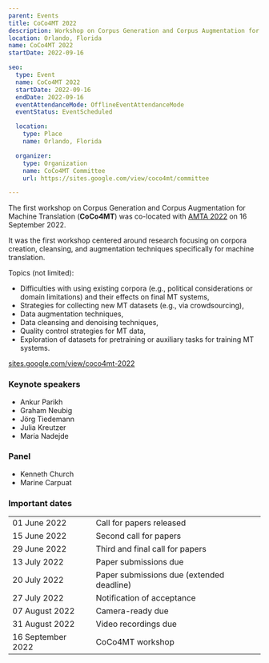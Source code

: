 ```yaml
---
parent: Events
title: CoCo4MT 2022
description: Workshop on Corpus Generation and Corpus Augmentation for Machine Translation
location: Orlando, Florida
name: CoCo4MT 2022
startDate: 2022-09-16

seo:
  type: Event
  name: CoCo4MT 2022
  startDate: 2022-09-16
  endDate: 2022-09-16
  eventAttendanceMode: OfflineEventAttendanceMode
  eventStatus: EventScheduled

  location:
    type: Place
    name: Orlando, Florida

  organizer:
    type: Organization
    name: CoCo4MT Committee
    url: https://sites.google.com/view/coco4mt/committee

---
```


The first workshop on Corpus Generation and Corpus Augmentation for Machine Translation (**CoCo4MT**) was co-located with [AMTA 2022](/amta-2022#workshop-on-corpus-generation-and-corpus-augmentation-for-machine-translation) on 16 September 2022.

It was the first workshop centered around research focusing on corpora creation, cleansing, and augmentation techniques specifically for machine translation.

Topics (not limited):

- Difficulties with using existing corpora (e.g., political considerations or domain limitations) and their effects on final MT systems,
- Strategies for collecting new MT datasets (e.g., via crowdsourcing),
- Data augmentation techniques,
- Data cleansing and denoising techniques,
- Quality control strategies for MT data,
- Exploration of datasets for pretraining or auxiliary tasks for training MT systems.

[sites.google.com/view/coco4mt-2022](https://sites.google.com/view/coco4mt-2022)

### Keynote speakers

- Ankur Parikh
- Graham Neubig
- Jörg Tiedemann
- Julia Kreutzer
- Maria Nadejde

### Panel

- Kenneth Church
- Marine Carpuat


### Important dates

|     |     |
| --- | --- |
| 01 June 2022 | Call for papers released |
| 15 June 2022 | Second call for papers |
| 29 June 2022 | Third and final call for papers |
| 13 July 2022 | Paper submissions due |
| 20 July 2022 | Paper submissions due (extended deadline) |
| 27 July 2022 | Notification of acceptance |
| 07 August 2022 | Camera-ready due |
| 31 August 2022 | Video recordings due |
| 16 September 2022 | CoCo4MT workshop |
